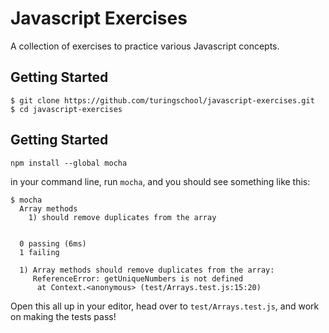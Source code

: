 # Javascript Exercises

A collection of exercises to practice various Javascript concepts.

## Getting Started

```
$ git clone https://github.com/turingschool/javascript-exercises.git
$ cd javascript-exercises
```

## Getting Started

```
npm install --global mocha
```

in your command line, run `mocha`, and you should see something like this:

```
$ mocha
  Array methods
    1) should remove duplicates from the array


  0 passing (6ms)
  1 failing

  1) Array methods should remove duplicates from the array:
     ReferenceError: getUniqueNumbers is not defined
      at Context.<anonymous> (test/Arrays.test.js:15:20)

```

Open this all up in your editor, head over to `test/Arrays.test.js`, and work on making the tests pass!




